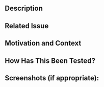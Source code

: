 <!-- THIS PROJECT IS IN Developing MODE. We accept pull-requests for Bug Fixes ONLY. -->

## Description

## Related Issue

## Motivation and Context

## How Has This Been Tested?

## Screenshots (if appropriate):

